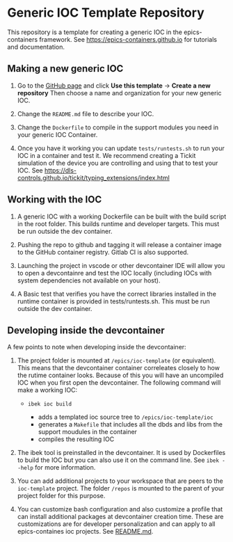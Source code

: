 Generic IOC Template Repository
===============================

This repository is a template for creating a generic IOC in the epics-containers
framework. See https://epics-containers.github.io for tutorials and documentation.

Making a new generic IOC
------------------------

1.  Go to the
    [GitHub page](https://github.com/epics-containers/ioc-template) and
    click **Use this template** -> **Create a new repository** Then choose a name and
    organization for your new generic IOC.

1. Change the `README.md` file to describe your IOC.

1. Change the `Dockerfile` to compile in the support modules you need in
   your generic IOC Container.

1. Once you have it working you can update `tests/runtests.sh` to run your
   IOC in a container and test it. We recommend creating a Tickit simulation
   of the device you are controlling and using that to test your IOC.
   See https://dls-controls.github.io/tickit/typing_extensions/index.html


Working with the IOC
--------------------

1. A generic IOC with a working Dockerfile can be built with the build script
   in the root folder. This builds runtime and developer targets. This must be
   run outside the dev container.

1. Pushing the repo to github and tagging it will release a container image
   to the GitHub container registry. Gitlab CI is also supported.

1. Launching the project in vscode or other devcontainer IDE will allow you
   to open a devcontainre and test the IOC locally (including IOCs with
   system dependencies not available on your host).

1. A Basic test that verifies you have the correct libraries installed in
   the runtime container is provided in tests/runtests.sh. This must be
   run outside the dev container.

Developing inside the devcontainer
----------------------------------

A few points to note when developing inside the devcontainer:

1. The project folder is mounted at `/epics/ioc-template` (or equivalent).
   This means that the devcontainer container correleates closely to how
   the rutime container looks. Because of this you will have an uncompiled
   IOC when you first open the devcontainer. The following command  will
   make a working IOC:

   - `ibek ioc build`

      - adds a templated ioc source tree to `/epics/ioc-template/ioc`
      - generates a `Makefile` that includes all the dbds and libs from the
         support moudules in the container
      - compiles the resulting IOC


1. The ibek tool is preinstalled in the devcontainer. It is used by Dockerfiles
   to build the IOC but you can also use it on the command line. See
   `ibek --help` for more information.

1. You can add additional projects to your workspace that are peers to the
   `ioc-template` project. The folder `/repos` is mounted to the parent of
   your project folder for this purpose.

1. You can customize bash configuration and also customize a profile that can
   install additional packages at devcontainer creation time. These are
   customizations are for developer personalization and can apply to all
   epics-containes ioc projects. See [README.md](user_examples/README.md).
